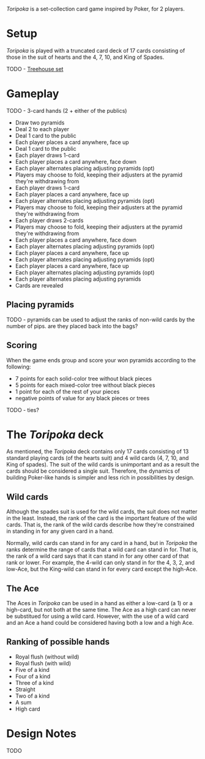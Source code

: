*Toripoka* is a set-collection card game inspired by Poker, for 2 players.  

Setup
=====

*Toripoka* is played with a truncated card deck of 17 cards consisting of those in the suit of hearts and the 4, 7, 10, and King of Spades.

TODO - [Treehouse set](http://www.looneylabs.com/rules/treehouse)

Gameplay
========

TODO - 3-card hands (2 + either of the publics)

 * Draw two pyramids
 * Deal 2 to each player
 * Deal 1 card to the public
 * Each player places a card anywhere, face up
 * Deal 1 card to the public
 * Each player draws 1-card
 * Each player places a card anywhere, face down
 * Each player alternates placing adjusting pyramids (opt)
 * Players may choose to fold, keeping their adjusters at the
   pyramid they're withdrawing from
 * Each player draws 1-card
 * Each player places a card anywhere, face up
 * Each player alternates placing adjusting pyramids (opt) 
 * Players may choose to fold, keeping their adjusters at the
   pyramid they're withdrawing from
 * Each player draws 2-cards
 * Players may choose to fold, keeping their adjusters at the
   pyramid they're withdrawing from 
 * Each player places a card anywhere, face down
 * Each player alternates placing adjusting pyramids (opt) 
 * Each player places a card anywhere, face up
 * Each player alternates placing adjusting pyramids (opt)
 * Each player places a card anywhere, face up
 * Each player alternates placing adjusting pyramids (opt)
 * Each player alternates placing adjusting pyramids
 * Cards are revealed

Placing pyramids
----------------

TODO - pyramids can be used to adjust the ranks of non-wild cards by the number of pips.  are they placed back into the bags?

Scoring
-------

When the game ends group and score your won pyramids according to the following:

 * 7 points for each solid-color tree without black pieces
 * 5 points for each mixed-color tree without black pieces
 * 1 point for each of the rest of your pieces
 * negative points of value for any black pieces or trees
 
TODO - ties?

The *Toripoka* deck
=====================

As mentioned, the *Toripoka* deck contains only 17 cards consisting of 13 standard playing cards (of the hearts suit) and 4 wild cards (4, 7, 10, and King of spades).  The suit of the wild cards is unimportant and as a result the cards should be considered a single suit.  Therefore, the dynamics of building Poker-like hands is simpler and less rich in possibilities by design.

Wild cards
----------

Although the spades suit is used for the wild cards, the suit does not matter in the least.  Instead, the rank of the card is the important feature of the wild cards.  That is, the rank of the wild cards describe how they're constrained in standing in for any given card in a hand.

Normally, wild cards can stand in for any card in a hand, but in *Toripoka* the ranks determine the range of cards that a wild card can stand in for.  That is, the rank of a wild card says that it can stand in for any other card of that rank or lower.  For example, the 4-wild can only stand in for the 4, 3, 2, and low-Ace, but the King-wild can stand in for every card except the high-Ace.

The Ace
-------

The Aces in *Toripoka* can be used in a hand as either a low-card (a 1) or a high-card, but not both at the same time.  The Ace as a high card can never be substitued for using a wild card.  However, with the use of a wild card and an Ace a hand could be considered having both a low and a high Ace.  

Ranking of possible hands
-------------------------

 * Royal flush (without wild)
 * Royal flush (with wild)
 * Five of a kind
 * Four of a kind
 * Three of a kind
 * Straight 
 * Two of a kind
 * A sum
 * High card
 
Design Notes
============

TODO


